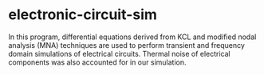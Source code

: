 # electronic-circuit-sim

In this program, differential equations derived from KCL and modified nodal analysis (MNA) techniques are used to perform transient and frequency domain simulations of electrical circuits. Thermal noise of electrical components was also accounted for in our simulation.
